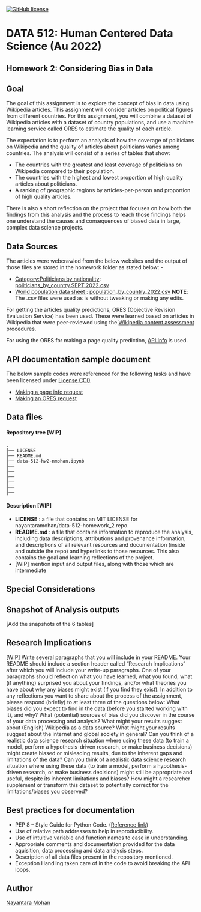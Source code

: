 [![GitHub license](https://img.shields.io/github/license/nayantaramohan/data-512-homework_2)](https://github.com/nayantaramohan/data-512-homework_2/blob/main/LICENSE)

# DATA 512: Human Centered Data Science (Au 2022)
## Homework 2: Considering Bias in Data
## Goal

The goal of this assignment is to explore the concept of bias in data using Wikipedia articles. This assignment will consider articles on political figures from different countries. For this assignment, you will combine a dataset of Wikipedia articles with a dataset of country populations, and use a machine learning service called ORES to estimate the quality of each article.    

The expectation is to perform an analysis of how the coverage of politicians on Wikipedia and the quality of articles about politicians varies among countries. The analysis will consist of a series of tables that show:  
- The countries with the greatest and least coverage of politicians on Wikipedia compared to their population.
- The countries with the highest and lowest proportion of high quality articles about politicians.
- A ranking of geographic regions by articles-per-person and proportion of high quality articles.  

There is also a short reflection on the project that focuses on how both the findings from this analysis and the process to reach those findings helps one understand the causes and consequences of biased data in large, complex data science projects.

## Data Sources
The articles were webcrawled from the below websites and the output of those files are stored in the homework folder as stated below: -
- [Category:Politicians by nationality](https://en.wikipedia.org/wiki/Category:Politicians_by_nationality): [politicians_by_country.SEPT.2022.csv](https://docs.google.com/spreadsheets/u/0/d/1Y4vSTYENgNE5KltqKZqnRQQBQZN5c8uKbSM4QTt8QGg/edit)
- [World population data sheet ](https://www.prb.org/international/indicator/population/table/): [population_by_country_2022.csv](https://docs.google.com/spreadsheets/u/0/d/1POuZDfA1sRooBq9e1RNukxyzHZZ-nQ2r6H5NcXhsMPU/edit) 
**NOTE**: The .csv files were used as is without tweaking or making any edits.   

For getting the articles quality predictions, ORES (Objective Revision Evaluation Service) has been used.
These were learned based on articles in Wikipedia that were peer-reviewed using the [Wikipedia content assessment](https://en.wikipedia.org/wiki/Wikipedia:Content_assessment) procedures.

For using the ORES for making a page quality prediction, [API:Info](https://www.mediawiki.org/wiki/API:Info) is used.  

## API documentation sample document
The below sample codes were referenced for the following tasks and have been licensed under [License CC0](https://creativecommons.org/share-your-work/public-domain/cc0/). 
- [Making a page info request](https://drive.google.com/file/d/1Z8DqXpHmNUJ3RD7e-OOwx2WYJPIYjUPp/view?usp=sharing)
- [Making an ORES request](https://drive.google.com/file/d/1rZdBrtCe9XO4IkDWqm0A2RA-HfZCsqHh/view?usp=sharing)

## Data files

#### Repository tree [WIP]
```
.
├── LICENSE
├── README.md
├── data-512-hw2-nmohan.ipynb
├── 
├── 
├── 
├── 
├── 
├── 
```
#### Description [WIP]
- **LICENSE** : a file that contains an MIT LICENSE for nayantaramohan/data-512-homework_2 repo.
- **README.md** : a file that contains information to reproduce the analysis, including data descriptions, attributions and provenance information, and descriptions of all relevant resources and documentation (inside and outside the repo) and hyperlinks to those resources. This also contains the goal and learning reflections of the project.
- [WIP] mention input and output files, along with those which are intermediate

## Special Considerations


## Snapshot of Analysis outputs
[Add the snapshots of the 6 tables]

## Research Implications
[WIP]
Write several paragraphs that you will include in your README.  Your README should include a section header called “Research Implications” after which you will include your write-up paragraphs. One of your paragraphs should reflect on what you have learned, what you found, what (if anything) surprised you about your findings, and/or what theories you have about why any biases might exist (if you find they exist). In addition to any reflections you want to share about the process of the assignment, please respond (briefly) to at least three of the questions below:
What biases did you expect to find in the data (before you started working with it), and why?
What (potential) sources of bias did you discover in the course of your data processing and analysis?
What might your results suggest about (English) Wikipedia as a data source?
What might your results suggest about the internet and global society in general?
Can you think of a realistic data science research situation where using these data (to train a model, perform a hypothesis-driven research, or make business decisions) might create biased or misleading results, due to the inherent gaps and limitations of the data?
Can you think of a realistic data science research situation where using these data (to train a model, perform a hypothesis-driven research, or make business decisions) might still be appropriate and useful, despite its inherent limitations and biases?
How might a researcher supplement or transform this dataset to potentially correct for the limitations/biases you observed?


## Best practices for documentation
- PEP 8 – Style Guide for Python Code. ([Reference link](https://peps.python.org/pep-0008/))
- Use of relative path addresses to help in reproducibility.
- Use of intuitive variable and function names to ease in understanding.
- Appropriate comments and documentation provided for the data aquisition, data processing and data analysis steps.
- Description of all data files present in the repository mentioned.
- Exception Handling taken care of in the code to avoid breaking the API loops.

## Author
[Nayantara Mohan](https://github.com/nayantaramohan) 
